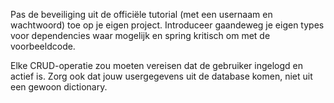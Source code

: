 Pas de beveiliging uit de officiële tutorial (met een usernaam en wachtwoord) toe op je eigen project.
Introduceer gaandeweg je eigen types voor dependencies waar mogelijk en spring kritisch om met de voorbeeldcode.

Elke CRUD-operatie zou moeten vereisen dat de gebruiker ingelogd en actief is.
Zorg ook dat jouw usergegevens uit de database komen, niet uit een gewoon dictionary.
